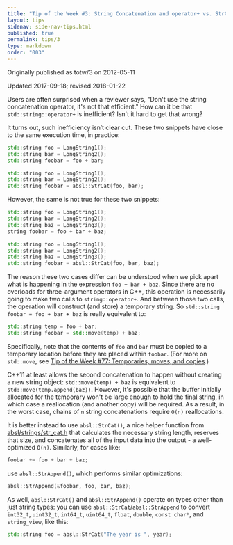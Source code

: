```yaml
---
title: "Tip of the Week #3: String Concatenation and operator+ vs. StrCat()"
layout: tips
sidenav: side-nav-tips.html
published: true
permalink: tips/3
type: markdown
order: "003"
---
```


Originally published as totw/3 on 2012-05-11

Updated 2017-09-18; revised 2018-01-22

Users are often surprised when a reviewer says, "Don't use the string
concatenation operator, it's not that efficient." How can it be that
`std::string::operator+` is inefficient? Isn't it hard to get that wrong?

It turns out, such inefficiency isn’t clear cut. These two snippets have
close to the same execution time, in practice:

```cpp
std::string foo = LongString1();
std::string bar = LongString2();
std::string foobar = foo + bar;

std::string foo = LongString1();
std::string bar = LongString2();
std::string foobar = absl::StrCat(foo, bar);
```

However, the same is not true for these two snippets:

```cpp
std::string foo = LongString1();
std::string bar = LongString2();
std::string baz = LongString3();
string foobar = foo + bar + baz;

std::string foo = LongString1();
std::string bar = LongString2();
std::string baz = LongString3();
std::string foobar = absl::StrCat(foo, bar, baz);
```

The reason these two cases differ can be understood when we pick apart what is
happening in the expression `foo + bar + baz`. Since there are no overloads for
three-argument operators in C++, this operation is necessarily going to make two
calls to `string::operator+`. And between those two calls, the operation will
construct (and store) a temporary string. So
`std::string foobar = foo + bar + baz` is really equivalent to:

```cpp
std::string temp = foo + bar;
std::string foobar = std::move(temp) + baz;
```

Specifically, note that the contents of `foo` and `bar` must be copied to a
temporary location before they are placed within `foobar`. (For more on
`std::move`, see
[Tip of the Week #77: Temporaries, moves, and copies](/tips/77).)

C++11 at least allows the second concatenation to happen without creating a new
string object: `std::move(temp) + baz` is equivalent to
`std::move(temp.append(baz))`. However, it's possible that the buffer initially
allocated for the temporary won't be large enough to hold the final string, in
which case a reallocation (and another copy) will be required. As a result, in
the worst case, chains of `n` string concatenations require `O(n)` reallocations.

It is better instead to use `absl::StrCat()`, a nice helper function from
[absl/strings/str_cat.h][str_cat] that calculates the necessary string
length, reserves that size, and concatenates all of the input data into the
output - a well-optimized `O(n)`. Similarly, for cases like:

```cpp
foobar += foo + bar + baz;
```

use `absl::StrAppend()`, which performs similar optimizations:

```cpp
absl::StrAppend(&foobar, foo, bar, baz);
```

As well, `absl::StrCat()` and `absl::StrAppend()` operate on types other than
just string types: you can use `absl::StrCat`/`absl::StrAppend` to convert
`int32_t`, `uint32_t`, `int64_t`, `uint64_t`, `float`, `double`, `const char*`, and
`string_view`, like this:

```cpp
std::string foo = absl::StrCat("The year is ", year);
```

[str_cat]: https://github.com/abseil/abseil-cpp/blob/master/absl/strings/str_cat.h